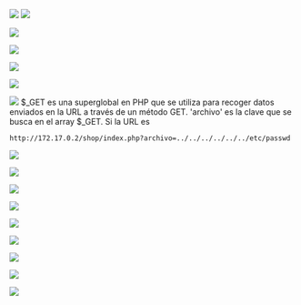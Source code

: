 ![](Pasted%20image%2020250307235152.png)
![](Pasted%20image%2020250307235325.png)

![](Pasted%20image%2020250307235549.png)

![](Pasted%20image%2020250308000009.png)

![](Pasted%20image%2020250308000045.png)

![](Pasted%20image%2020250308000125.png)

![](Pasted%20image%2020250308000350.png)
$_GET es una superglobal en PHP que se utiliza para recoger datos enviados en la URL a través de un método GET.  'archivo' es la clave que se busca en el array $_GET. Si la URL es

`http://172.17.0.2/shop/index.php?archivo=../../../../../../etc/passwd`

![](Pasted%20image%2020250308001424.png)

![](Pasted%20image%2020250308003247.png)



![](Pasted%20image%2020250308010712.png)

![](Pasted%20image%2020250308010735.png)

![](Pasted%20image%2020250308011235.png)

![](Pasted%20image%2020250308011337.png)

![](Pasted%20image%2020250308011408.png)

![](Pasted%20image%2020250308011539.png)

![](Pasted%20image%2020250308011844.png)

